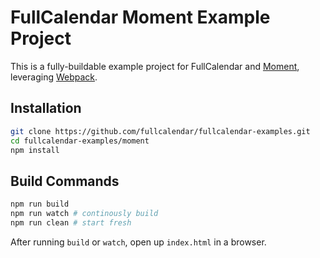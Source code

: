 
# FullCalendar Moment Example Project

This is a fully-buildable example project for FullCalendar and [Moment], leveraging [Webpack].


## Installation

```bash
git clone https://github.com/fullcalendar/fullcalendar-examples.git
cd fullcalendar-examples/moment
npm install
```

## Build Commands

```bash
npm run build
npm run watch # continously build
npm run clean # start fresh
```

After running `build` or `watch`, open up `index.html` in a browser.


[Moment]: https://momentjs.com/
[Webpack]: https://webpack.js.org/
